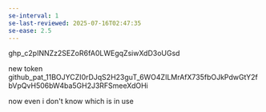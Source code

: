 ```yaml
---
se-interval: 1
se-last-reviewed: 2025-07-16T02:47:35
se-ease: 2.5
---
```

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


new token
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

now even i don't know which is in use

